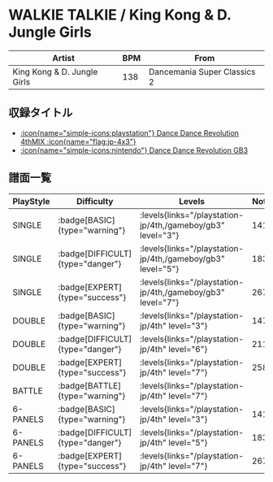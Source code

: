 # WALKIE TALKIE / King Kong & D. Jungle Girls

|Artist|BPM|From|
|------|---|----|
|King Kong & D. Jungle Girls|138|Dancemania Super Classics 2|

## 収録タイトル

- [:icon{name="simple-icons:playstation"} Dance Dance Revolution 4thMIX :icon{name="flag:jp-4x3"}](/playstation-jp/4th)
- [:icon{name="simple-icons:nintendo"} Dance Dance Revolution GB3](/gameboy/gb3)

## 譜面一覧

|PlayStyle|Difficulty|Levels|Notes|Movie|
|---------|----------|------|-----|-----|
|SINGLE| :badge[BASIC]{type="warning"}| :levels{links="/playstation-jp/4th,/gameboy/gb3" level="3"}|141/0||
|SINGLE| :badge[DIFFICULT]{type="danger"}| :levels{links="/playstation-jp/4th,/gameboy/gb3" level="5"}|183/0||
|SINGLE| :badge[EXPERT]{type="success"}| :levels{links="/playstation-jp/4th,/gameboy/gb3" level="7"}|267/0||
|DOUBLE| :badge[BASIC]{type="warning"}| :levels{links="/playstation-jp/4th" level="3"}|147/0||
|DOUBLE| :badge[DIFFICULT]{type="danger"}| :levels{links="/playstation-jp/4th" level="6"}|211/0||
|DOUBLE| :badge[EXPERT]{type="success"}| :levels{links="/playstation-jp/4th" level="7"}|258/0||
|BATTLE| :badge[BATTLE]{type="warning"}| :levels{links="/playstation-jp/4th" level="7"}|||
|6-PANELS| :badge[BASIC]{type="warning"}| :levels{links="/playstation-jp/4th" level="3"}|141/0||
|6-PANELS| :badge[DIFFICULT]{type="danger"}| :levels{links="/playstation-jp/4th" level="5"}|183/0||
|6-PANELS| :badge[EXPERT]{type="success"}| :levels{links="/playstation-jp/4th" level="7"}|267/0||
